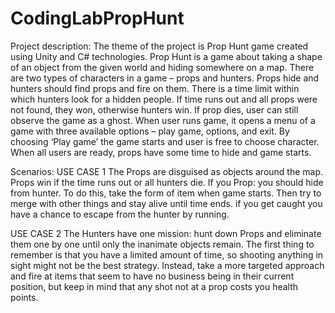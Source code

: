 # CodingLabPropHunt
Project description:
The theme of the project is Prop Hunt game created using Unity and C# technologies. Prop Hunt is a game about taking a shape of an object from the given world and hiding somewhere on a map. There are two types of characters in a game – props and hunters. Props hide and hunters should find props and fire on them. There is a time limit within which hunters look for a hidden people. If time runs out and all props were not found, they won, otherwise hunters win. If prop dies, user can still observe the game as a ghost. 
When user runs game, it opens a menu of a game with three available options – play game, options, and exit. By choosing ‘Play game’ the game starts and user is free to choose character. When all users are ready, props have some time to hide and game starts.

Scenarios:
USE CASE 1
The Props are disguised as objects around the map. Props win if the time runs out or all hunters die. If you Prop: you should hide from hunter. To do this, take the form of item when game starts. Then try to merge with other things and stay alive until time ends. if you get caught you have a chance to escape from the hunter by running.

USE CASE 2
The Hunters have one mission: hunt down Props and eliminate them one by one until only the inanimate objects remain. The first thing to remember is that you have a limited amount of time, so shooting anything in sight might not be the best strategy. Instead, take a more targeted approach and fire at items that seem to have no business being in their current position, but keep in mind that any shot not at a prop costs you health points.
